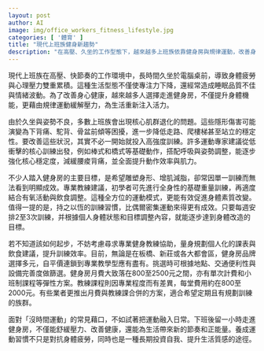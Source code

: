 ```yaml
---
layout: post
author: AI
image: img/office_workers_fitness_lifestyle.jpg
categories: [ '體育' ]
title: "現代上班族健身新趨勢"
description: "在高壓、久坐的工作型態下，越來越多上班族依靠健身房與規律運動，改善身心健康與核心肌群退化。從低衝擊訓練搭配專業指導到多元健身房選擇，養成運動習慣正成為現代人提升生活品質的關鍵方式。"
---
```

現代上班族在高壓、快節奏的工作環境中，長時間久坐於電腦桌前，導致身體疲勞與心理壓力雙重累積。這種生活型態不僅使專注力下降，還經常造成睡眠品質不佳與情緒波動。為了改善身心健康，越來越多人選擇走進健身房，不僅提升身體機能，更藉由規律運動緩解壓力，為生活重新注入活力。

由於久坐與姿勢不良，多數上班族會出現核心肌群退化的問題。這些隱形傷害可能演變為下背痛、駝背、骨盆前傾等困擾，進一步降低走路、爬樓梯甚至站立的穩定性。要改善這些狀況，其實不必一開始就投入高強度訓練。許多運動專家建議從低衝擊的核心訓練出發，例如棒式和橋式等基礎動作，搭配呼吸與姿勢調整，能逐步強化核心穩定度，減緩腰痠背痛，並全面提升動作效率與肌力。

不少人踏入健身房的主要目標，是希望雕塑身形、增肌減脂，卻常因單一訓練而無法看到明顯成效。專業教練建議，初學者可先進行全身性的基礎重量訓練，再適度結合有氧活動與飲食調整。這種全方位的運動模式，更能有效促進身體素質改變。值得一提的是，持之以恆的訓練習慣，比偶爾密集運動來得更有成效。只要每週安排2至3次訓練，并根據個人身體狀態和目標調整內容，就能逐步達到身體改造的目標。

若不知道該如何起步，不妨考慮尋求專業健身教練協助，量身規劃個人化的課表與飲食建議，提升訓練效率。目前，無論是在板橋、新莊或各大都會區，健身房品牌選擇多元，自平價連鎖到專業教學型應有盡有。挑選時可根據地點、交通便利性與設備完善度做篩選。健身房月費大致落在800至2500元之間，亦有單次計費和小班制課程等彈性方案。教練課程則因專業程度而有差異，每堂費用約在800至2000元。有些業者更推出月費與教練課合併的方案，適合希望定期且有規劃訓練的族群。

面對「沒時間運動」的常見藉口，不如試著把運動融入日常。下班後留一小時走進健身房，不僅能舒緩壓力、改善健康，還能為生活帶來新的節奏和正能量。養成運動習慣不只是對抗身體疲勞，同時也是一種長期投資自我、提升生活質感的途徑。